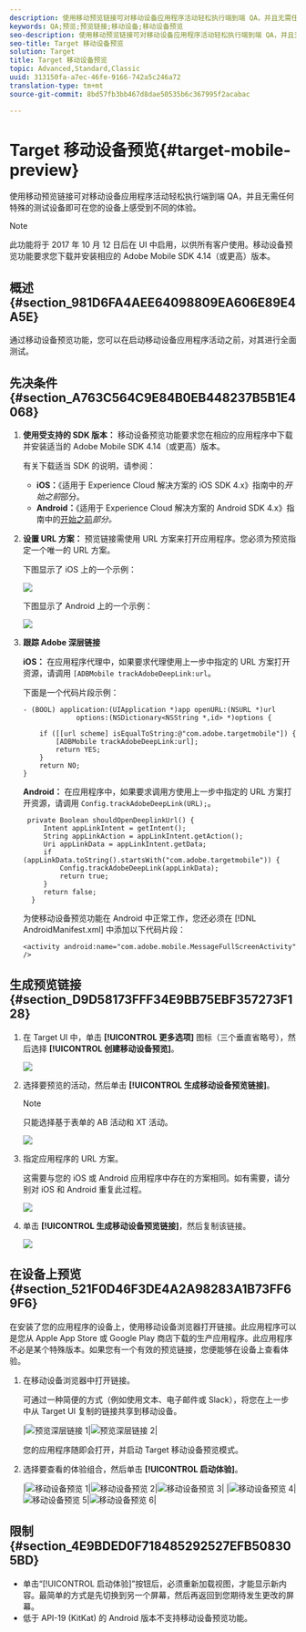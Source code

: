 ```yaml
---
description: 使用移动预览链接可对移动设备应用程序活动轻松执行端到端 QA，并且无需任何特殊的测试设备即可在您的设备上感受到不同的体验。
keywords: QA;预览;预览链接;移动设备;移动设备预览
seo-description: 使用移动预览链接可对移动设备应用程序活动轻松执行端到端 QA，并且无需任何特殊的测试设备即可在您的设备上感受到不同的体验。
seo-title: Target 移动设备预览
solution: Target
title: Target 移动设备预览
topic: Advanced,Standard,Classic
uuid: 313150fa-a7ec-46fe-9166-742a5c246a72
translation-type: tm+mt
source-git-commit: 8bd57fb3bb467d8dae50535b6c367995f2acabac

---
```



# Target 移动设备预览{#target-mobile-preview}

使用移动预览链接可对移动设备应用程序活动轻松执行端到端 QA，并且无需任何特殊的测试设备即可在您的设备上感受到不同的体验。

>[!NOTE]
>
>此功能将于 2017 年 10 月 12 日后在 UI 中启用，以供所有客户使用。移动设备预览功能要求您下载并安装相应的 Adobe Mobile SDK 4.14（或更高）版本。

## 概述 {#section_981D6FA4AEE64098809EA606E89E4A5E}

通过移动设备预览功能，您可以在启动移动设备应用程序活动之前，对其进行全面测试。

## 先决条件 {#section_A763C564C9E84B0EB448237B5B1E4068}

1. **使用受支持的 SDK 版本：** 移动设备预览功能要求您在相应的应用程序中下载并安装适当的 Adobe Mobile SDK 4.14（或更高）版本。

   有关下载适当 SDK 的说明，请参阅：

   * **iOS：**《适用于 Experience Cloud 解决方案的 iOS SDK 4.x》[](https://marketing.adobe.com/resources/help/en_US/mobile/ios/requirements.html)指南中的*开始之前*部分。
   * **Android：**《适用于 Experience Cloud 解决方案的 Android SDK 4.x》指南中的[开始之前](https://marketing.adobe.com/resources/help/en_US/mobile/android/requirements.html)*部分。*

1. **设置 URL 方案：** 预览链接需使用 URL 方案来打开应用程序。您必须为预览指定一个唯一的 URL 方案。

   下图显示了 iOS 上的一个示例：

   ![](assets/mobile-preview-url-scheme-ios.png)

   下图显示了 Android 上的一个示例：

   ![](assets/Android_Deeplink.png)

1. **跟踪 Adobe 深层链接**

   **iOS：** 在应用程序代理中，如果要求代理使用上一步中指定的 URL 方案打开资源，请调用 `[ADBMobile trackAdobeDeepLink:url`。

   下面是一个代码片段示例：

   ```
   - (BOOL) application:(UIApplication *)app openURL:(NSURL *)url 
                options:(NSDictionary<NSString *,id> *)options { 
   
       if ([[url scheme] isEqualToString:@"com.adobe.targetmobile"]) { 
           [ADBMobile trackAdobeDeepLink:url]; 
           return YES; 
       } 
       return NO; 
   } 
   ```

   **Android：** 在应用程序中，如果要求调用方使用上一步中指定的 URL 方案打开资源，请调用 `Config.trackAdobeDeepLink(URL);`。

   ```
    private Boolean shouldOpenDeeplinkUrl() { 
        Intent appLinkIntent = getIntent(); 
        String appLinkAction = appLinkIntent.getAction(); 
        Uri appLinkData = appLinkIntent.getData; 
        if (appLinkData.toString().startsWith("com.adobe.targetmobile")) { 
            Config.trackAdobeDeepLink(appLinkData); 
            return true; 
        } 
        return false; 
     }
   ```

   为使移动设备预览功能在 Android 中正常工作，您还必须在 [!DNL AndroidManifest.xml] 中添加以下代码片段：

   ```
   <activity android:name="com.adobe.mobile.MessageFullScreenActivity" />
   ```

## 生成预览链接 {#section_D9D58173FFF34E9BB75EBF357273F128}

1. 在 Target UI 中，单击 **[!UICONTROL 更多选项]** 图标（三个垂直省略号），然后选择 **[!UICONTROL 创建移动设备预览]**。

   ![](assets/mobile-preview-create.png)

1. 选择要预览的活动，然后单击 **[!UICONTROL 生成移动设备预览链接]**。

   >[!NOTE]
   >
   >只能选择基于表单的 AB 活动和 XT 活动。

   ![](assets/mobile-preview-select-activities.png)

1. 指定应用程序的 URL 方案。

   这需要与您的 iOS 或 Android 应用程序中存在的方案相同。如有需要，请分别对 iOS 和 Android 重复此过程。

   ![](assets/mobile-preview-enter-url-scheme.png)

1. 单击 **[!UICONTROL 生成移动设备预览链接]**，然后复制该链接。

   ![](assets/mobile-preview-generate-and-copy.png)

## 在设备上预览 {#section_521F0D46F3DE4A2A98283A1B73FF69F6}

在安装了您的应用程序的设备上，使用移动设备浏览器打开链接。此应用程序可以是您从 Apple App Store 或 Google Play 商店下载的生产应用程序。此应用程序不必是某个特殊版本。如果您有一个有效的预览链接，您便能够在设备上查看体验。

1. 在移动设备浏览器中打开链接。

   可通过一种简便的方式（例如使用文本、电子邮件或 Slack），将您在上一步中从 Target UI 复制的链接共享到移动设备。

   |![预览深层链接 1](/help/c-target-mobile-app/assets/mobile-preview-open-deeplink.png)|![预览深层链接 2](/help/c-target-mobile-app/assets/mobile-preview-open-app.png)|

   您的应用程序随即会打开，并启动 Target 移动设备预览模式。

1. 选择要查看的体验组合，然后单击 **[!UICONTROL 启动体验]**。

   |![移动设备预览 1](/help/c-target-mobile-app/assets/mobile-preview-experience-selection-1.png)|![移动设备预览 2](/help/c-target-mobile-app/assets/mobile-preview-experience-result-1-france.png)|![移动设备预览 3](/help/c-target-mobile-app/assets/mobile-preview-experience-result-1-shipfree.png)|
|![移动设备预览 4](/help/c-target-mobile-app/assets/mobile-preview-experience-selection-2.png)|![移动设备预览 5](/help/c-target-mobile-app/assets/mobile-preview-experience-result-2-aus.png)|![移动设备预览 6](/help/c-target-mobile-app/assets/mobile-preview-experience-result-2-10off.png)|

## 限制 {#section_4E9BDED0F718485292527EFB508305BD}

* 单击“[!UICONTROL 启动体验]”按钮后，必须重新加载视图，才能显示新内容。最简单的方式是先切换到另一个屏幕，然后再返回到您期待发生更改的屏幕。
* 低于 API-19 (KitKat) 的 Android 版本不支持移动设备预览功能。